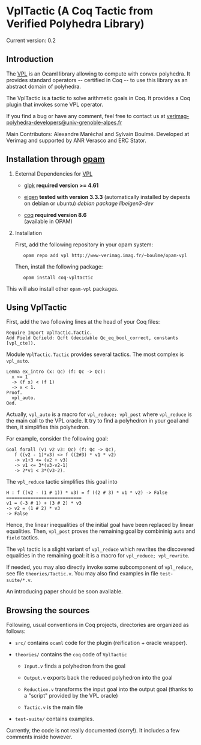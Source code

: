 # VplTactic (A Coq Tactic from Verified Polyhedra Library)

Current version: 0.2

## Introduction

The [VPL](https://github.com/VERIMAG-Polyhedra) is an Ocaml library allowing to compute with convex polyhedra. 
It provides standard operators -- certified in Coq -- to use this library as an abstract domain of polyhedra.

The VplTactic is a tactic to solve arithmetic goals in Coq.
It provides a Coq plugin that invokes some VPL operator.

If you find a bug or have any comment, feel free to contact us at verimag-polyhedra-developers@univ-grenoble-alpes.fr

Main Contributors: Alexandre Maréchal and Sylvain Boulmé.
Developed at Verimag and supported by ANR Verasco and ERC Stator.


## Installation through [opam](https://opam.ocaml.org/) 

1. External Dependencies for [VPL](https://github.com/VERIMAG-Polyhedra)
	
   * [glpk](https://www.gnu.org/software/glpk/)
	  __required version >= 4.61__
		
   * [eigen](http://eigen.tuxfamily.org/)
	  __tested with version 3.3.3__
         (automatically installed by depexts on debian or ubuntu)
	  _debian package libeigen3-dev_

   * [coq](https://coq.inria.fr/)
        __required version 8.6__  
       (available in OPAM)

2. Installation
	
   First, add the following repository in your opam system:

          opam repo add vpl http://www-verimag.imag.fr/~boulme/opam-vpl

   Then, install the following package:
        
          opam install coq-vpltactic

  This will also install other `opam-vpl` packages.

## Using VplTactic

First, add the two following lines at the head of your Coq files:

    Require Import VplTactic.Tactic.
    Add Field Qcfield: Qcft (decidable Qc_eq_bool_correct, constants [vpl_cte]).

Module `VplTactic.Tactic` provides several tactics.
The most complex is `vpl_auto`.

    Lemma ex_intro (x: Qc) (f: Qc -> Qc):
      x <= 1
      -> (f x) < (f 1)
      -> x < 1.
    Proof.
      vpl_auto.
    Qed.

Actually, `vpl_auto` is a macro for `vpl_reduce; vpl_post` where `vpl_reduce`
is the main call to the VPL oracle. It try to find a polyhedron in
your goal and then, it simplifies this polyhedron.

For example, consider the following goal:

    Goal forall (v1 v2 v3: Qc) (f: Qc -> Qc),
       f ((v2 - 1)*v3) <> f ((2#3) * v1 * v2)
       -> v1+3 <= (v2 + v3)
       -> v1 <= 3*(v3-v2-1)
       -> 2*v1 < 3*(v3-2).

The `vpl_reduce` tactic simplifies this goal into
  
    H : f ((v2 - (1 # 1)) * v3) = f ((2 # 3) * v1 * v2) -> False
    ============================
    v1 = (-3 # 1) + (3 # 2) * v3
    -> v2 = (1 # 2) * v3
    -> False

Hence, the linear inequalities of the initial goal have been replaced by linear equalities.
Then, `vpl_post` proves the remaining goal by combininig `auto` and `field` tactics.

The `vpl` tactic is a slight variant of `vpl_reduce` which rewrites the discovered equalities in the remaining goal:
it is a macro for `vpl_reduce; vpl_rewrite`.

If needed, you may also directly invoke some subcomponent of `vpl_reduce`, see file `theories/Tactic.v`.
You may also find examples in file `test-suite/*.v`.

An introducing paper should be soon available.

## Browsing the sources

Following, usual conventions in Coq projects, directories are organized as follows:

* `src/` contains `ocaml` code for the plugin (reification + oracle wrapper).

* `theories/` contains the `coq` code of `VplTactic`

   - `Input.v` finds a polyhedron from the goal

   - `Output.v` exports back the reduced polyhedron into the goal

   - `Reduction.v` transforms the input goal into the output goal (thanks to a "script" provided by the VPL oracle)

   - `Tactic.v` is the main file

* `test-suite/` contains examples.

Currently, the code is not really documented (sorry!). It includes a few comments inside however.

